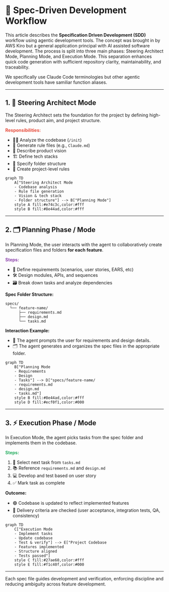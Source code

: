 # 🌟 **Spec-Driven Development Workflow**

This article describes the **Specification Driven Development (SDD)** workflow using agentic development tools. The concept was brought in by AWS Kiro but a general application principal with AI assisted software development. The process is split into three main phases: Steering Architect Mode, Planning Mode, and Execution Mode. This separation enhances quick code generation with sufficient repository clarity, maintainability, and traceability.

We specifically use Claude Code terminologies but other agentic development tools have samiliar function aliases. 

---

## 1. 🧭 **Steering Architect Mode**

The Steering Architect sets the foundation for the project by defining high-level rules, product aim, and project structure.

<span style="color:#e74c3c"><b>Responsibilities:</b></span>
- 🕵️‍♂️ Analyze the codebase (`/init`)
- 📝 Generate rule files (e.g., `Claude.md`)
- 🎯 Describe product vision
- 🏗️ Define tech stacks
- 📁 Specify folder structure
- 📜 Create project-level rules

```mermaid
graph TD
    A["Steering Architect Mode
    - Codebase analysis
    - Rule file generation
    - Vision & tech stack
    - Folder structure"] --> B["Planning Mode"]
    style A fill:#e74c3c,color:#fff
    style B fill:#8e44ad,color:#fff
```

---

## 2. 🗂️ **Planning Phase / Mode**

In Planning Mode, the user interacts with the agent to collaboratively create specification files and folders **for each feature**.

<span style="color:#8e44ad"><b>Steps:</b></span>
- 📖 Define requirements (scenarios, user stories, EARS, etc)
- 🛠️ Design modules, APIs, and sequences
- 🗃️ Break down tasks and analyze dependencies

**Spec Folder Structure:**
```text
specs/
  └── feature-name/
      ├── requirements.md
      ├── design.md
      └── tasks.md
```

**Interaction Example:**
- 🤝 The agent prompts the user for requirements and design details.
- 🗂️ The agent generates and organizes the spec files in the appropriate folder.

```mermaid
graph TD
    B["Planning Mode
    - Requirements
    - Design
    - Tasks"] --> D["specs/feature-name/
    - requirements.md
    - design.md
    - tasks.md"]
    style B fill:#8e44ad,color:#fff
    style D fill:#ecf0f1,color:#000
```

---

## 3. ⚡ **Execution Phase / Mode**

In Execution Mode, the agent picks tasks from the spec folder and implements them in the codebase.

<span style="color:#27ae60"><b>Steps:</b></span>
1. 🏁 Select next task from `tasks.md`
2. 📚 Reference `requirements.md` and `design.md`
3. 💻 Develop and test based on user story
4. ✅ Mark task as complete

**Outcome:**
- 🟢 Codebase is updated to reflect implemented features
- 🧪 Delivery criteria are checked (user acceptance, integration tests, QA, consistency)

```mermaid
graph TD
    C["Execution Mode
    - Implement tasks
    - Update codebase
    - Test & verify"] --> E["Project Codebase
    - Features implemented
    - Structure aligned
    - Tests passed"]
    style C fill:#27ae60,color:#fff
    style E fill:#f1c40f,color:#000
```

---

Each spec file guides development and verification, enforcing discipline and reducing ambiguity across feature development.
